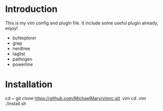 # Introduction
This is my vim config and plugin file. It include some useful plugin already, enjoy!
- bufexplorer
- grep
- nerdtree
- taglist
- pathogen
- powerline

# Installation
cd ~
git clone https://github.com/MichaelMary/vimrc.git .vim
cd .vim
./install.sh

